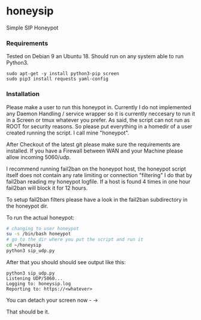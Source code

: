 # honeysip
Simple SIP Honeypot



### Requirements

Tested on Debian 9 an Ubuntu 18. Should run on any system able to run Python3.

```
sudo apt-get -y install python3-pip screen
sudo pip3 install requests yaml-config
```


### Installation

Please make a user to run this honeypot in. Currently I do not implemented any Daemon Handling / service wrapper so it is currently neccesary to run it in a Screen or tmux whatever you prefer. As said, the script can not run as ROOT for security reasons. So please put everything in a homedir of a user created running the script. I call mine "honeypot". 

After Checkout of the latest git please make sure the requirements are installed. If you have a Firewall between WAN and your Machine please allow incoming 5060/udp. 

I recommend running fail2ban on the honeypot host, the honeypot script itself does not contain any rate limiting or connection "filtering" I do that by fail2ban reading my honeypot logfile. If a host is found 4 times in one hour fail2ban will block it for 12 hours. 

To setup fail2ban filters please have a look in the fail2ban subdirectory in the honeypot dir.

To run the actual honeypot:
```bash
# changing to user honeypot
su -s /bin/bash honeypot
# go to the dir where you put the script and run it
cd ~/honeysip
python3 sip_udp.py
```
After that you should should see output like this:
```log
python3 sip_udp.py
Listening UDP/5060...
Logging to: honeysip.log
Reporting to: https://<whatever>
```

You can detach your screen now <CTRL>-<A> -> <D>

That should be it.
